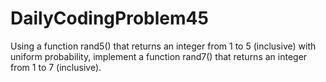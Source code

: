 # DailyCodingProblem45
Using a function rand5() that returns an integer from 1 to 5 (inclusive) with uniform probability, implement a function rand7() that returns an integer from 1 to 7 (inclusive).
